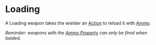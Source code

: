 # Loading

A Loading weapon takes the wielder an [Action](../../Game%20Procedures/Core%20Procedures/Action.md) to reload it with [Ammo](Ammo%20Property.md).

*Reminder: weapons with the [Ammo Property](Ammo%20Property.md) can only be fired when loaded.*
